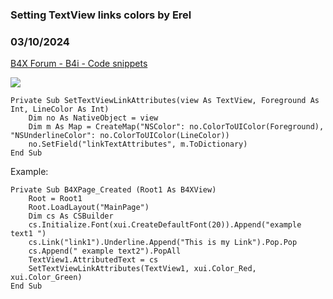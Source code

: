 ### Setting TextView links colors by Erel
### 03/10/2024
[B4X Forum - B4i - Code snippets](https://www.b4x.com/android/forum/threads/159794/)

![](https://www.b4x.com/android/forum/attachments/151615)  
  

```B4X
Private Sub SetTextViewLinkAttributes(view As TextView, Foreground As Int, LineColor As Int)  
    Dim no As NativeObject = view  
    Dim m As Map = CreateMap("NSColor": no.ColorToUIColor(Foreground), "NSUnderlineColor": no.ColorToUIColor(LineColor))  
    no.SetField("linkTextAttributes", m.ToDictionary)  
End Sub
```

  
  
Example:  

```B4X
Private Sub B4XPage_Created (Root1 As B4XView)  
    Root = Root1  
    Root.LoadLayout("MainPage")  
    Dim cs As CSBuilder  
    cs.Initialize.Font(xui.CreateDefaultFont(20)).Append("example text1 ")  
    cs.Link("link1").Underline.Append("This is my Link").Pop.Pop  
    cs.Append(" example text2").PopAll  
    TextView1.AttributedText = cs  
    SetTextViewLinkAttributes(TextView1, xui.Color_Red, xui.Color_Green)  
End Sub
```